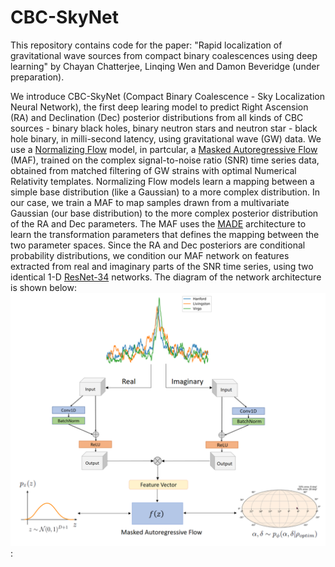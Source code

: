 # CBC-SkyNet
This repository contains code for the paper: "Rapid localization of gravitational wave sources from compact binary coalescences using deep learning" by Chayan Chatterjee, Linqing Wen and Damon Beveridge (under preparation). 

We introduce CBC-SkyNet (Compact Binary Coalescence - Sky Localization Neural Network), the first deep learing model to predict Right Ascension (RA) and Declination (Dec) posterior distributions from all kinds of CBC sources - binary black holes, binary neutron stars and neutron star - black hole binary, in milli-second latency, using gravitational wave (GW) data. We use a [Normalizing Flow](https://arxiv.org/abs/1505.05770) model, in partcular, a [Masked Autoregressive Flow](https://arxiv.org/abs/1705.07057) (MAF), trained on the complex signal-to-noise ratio (SNR) time series data, obtained from matched filtering of GW strains with optimal Numerical Relativity templates. 
Normalizing Flow models learn a mapping between a simple base distribution (like a Gaussian) to a more complex distribution. In our case, we train a MAF to map samples drawn from a multivariate Gaussian (our base distribution) to the more complex posterior distribution of the RA and Dec parameters. The MAF uses the [MADE](https://arxiv.org/abs/1502.03509) architecture to learn the transformation parameters that defines the mapping between the two parameter spaces. Since the RA and Dec posteriors are conditional probability distributions, we condition our MAF network on features extracted from real and imaginary parts of the SNR time series, using two identical 1-D [ResNet-34](https://arxiv.org/abs/1512.03385) networks. The diagram of the network architecture is shown below: ![below](Model_architecture.png):



